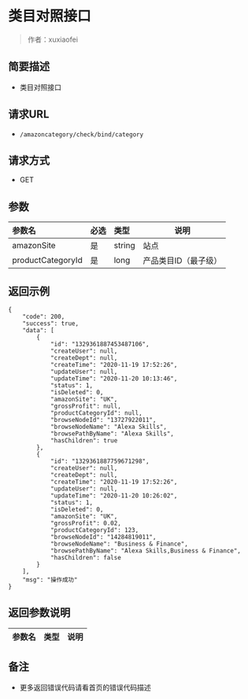 # 类目对照接口

> 作者：xuxiaofei

## 简要描述

- 类目对照接口

## 请求URL
- `/amazoncategory/check/bind/category`
  
## 请求方式
- GET 

## 参数

|参数名|必选|类型|说明|
|:----    |:---|:----- |-----   |
|amazonSite |是  |string |站点   |
|productCategoryId |是  |long | 产品类目ID（最子级）|

## 返回示例 

``` 
{
    "code": 200,
    "success": true,
    "data": [
        {
            "id": "1329361887453487106",
            "createUser": null,
            "createDept": null,
            "createTime": "2020-11-19 17:52:26",
            "updateUser": null,
            "updateTime": "2020-11-20 10:13:46",
            "status": 1,
            "isDeleted": 0,
            "amazonSite": "UK",
            "grossProfit": null,
            "productCategoryId": null,
            "browseNodeId": "13727922011",
            "browseNodeName": "Alexa Skills",
            "browsePathByName": "Alexa Skills",
            "hasChildren": true
        },
        {
            "id": "1329361887759671298",
            "createUser": null,
            "createDept": null,
            "createTime": "2020-11-19 17:52:26",
            "updateUser": null,
            "updateTime": "2020-11-20 10:26:02",
            "status": 1,
            "isDeleted": 0,
            "amazonSite": "UK",
            "grossProfit": 0.02,
            "productCategoryId": 123,
            "browseNodeId": "14284819011",
            "browseNodeName": "Business & Finance",
            "browsePathByName": "Alexa Skills,Business & Finance",
            "hasChildren": false
        }
    ],
    "msg": "操作成功"
}
```

## 返回参数说明 

|参数名|类型|说明|
|:-----  |:-----|-----                           |

## 备注 

- 更多返回错误代码请看首页的错误代码描述